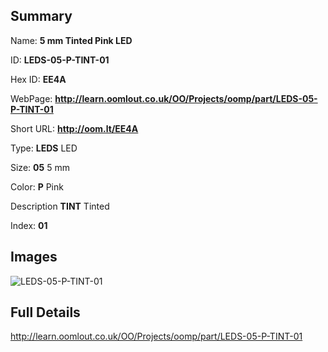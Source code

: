 

## Summary
 
Name: __5 mm Tinted Pink LED__

ID: __LEDS-05-P-TINT-01__

Hex ID: __EE4A__

WebPage: __http://learn.oomlout.co.uk/OO/Projects/oomp/part/LEDS-05-P-TINT-01__

Short URL: __http://oom.lt/EE4A__


Type: __LEDS__ LED 

Size: __05__ 5 mm 

Color: __P__ Pink 

Description __TINT__ Tinted 

Index: __01__


## Images
![LEDS-05-P-TINT-01](http://oomlout.com/oomp-gen/parts/LEDS-05-P-TINT-01/LEDS-05-P-TINT-01_420.jpg)



## Full Details

 http://learn.oomlout.co.uk/OO/Projects/oomp/part/LEDS-05-P-TINT-01














